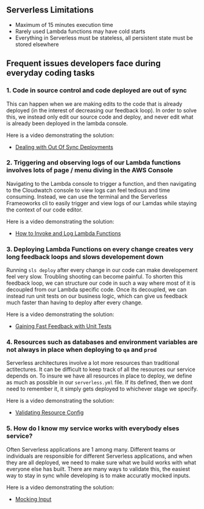 ## Serverless Limitations

- Maximum of 15 minutes execution time
- Rarely used Lambda functions may have cold starts
- Everything in Serverless must be stateless, all persistent state must be stored elsewhere

## Frequent issues developers face during everyday coding tasks

### 1. Code in source control and code deployed are out of sync
This can happen when we are making edits to the code that is already deployed (in the interest of decreasing our feedback loop).
In order to solve this, we instead only edit our source code and deploy, and never edit what is already been deployed in the lambda console.

Here is a video demonstrating the solution:
- [Dealing with Out Of Sync Deployments](https://www.loom.com/share/e7e9af38c5d34cf2bd4edefb55e8a865)


### 2. Triggering and observing logs of our Lambda functions involves lots of page / menu diving in the AWS Console
Navigating to the Lambda console to trigger a function, and then navigating to the Cloudwatch console to view logs
can feel tedious and time consuming. Instead, we can use the terminal and the Serverless Frameoworks cli to 
easily trigger and view logs of our Lamdas while staying the context of our code editor. 

Here is a video demonstrating the solution:
- [How to Invoke and Log Lambda Functions](https://www.loom.com/share/0f4ca3edc7ff480fa6fd6cd6c344ee99)


### 3. Deploying Lambda Functions on every change creates very long feedback loops and slows developement down
Running `sls deploy` after every change in our code can make developement feel very slow. Troubling shooting can become
painful. To shorten this feedback loop, we can structure our code in such a way where most of it is decoupled from our
Lambda specific code. Once its decoupled, we can instead run unit tests on our business logic, which can give us feedback
much faster than having to deploy after every change.


Here is a video demonstrating the solution:
- [Gaining Fast Feedback with Unit Tests](https://www.loom.com/share/f1b631d2cbad417293c8aff38855630a)

### 4. Resources such as databases and environment variables are not always in place when deploying to `qa` and `prod`
Serverless architectures involve a lot more resources than traditional actitectures. It can be difficult to keep track
of all the resources our service depends on. To insure we have all resources in place to deploy, we define as much as possible
in our `serverless.yml` file. If its defined, then we dont need to remember it, it simply gets deployed to whichever stage
we specify. 

Here is a video demonstrating the solution:
- [Validating Resource Config](https://www.loom.com/share/6e04e7fade6d435ba72fbd9aeffffa32)


### 5. How do I know my service works with everybody elses service?

Often Serverless applications are 1 among many. Different teams or individuals are responsible for different Serverless applications, 
and when they are all deployed, we need to make sure what we build works with what everyone else has built. There are many
ways to validate this, the easiest way to stay in sync while developing is to make accuratly mocked inputs.

Here is a video demonstrating the solution:
- [Mocking Input](https://www.loom.com/share/a3c8c75efefb413f908e786ea86de199)

